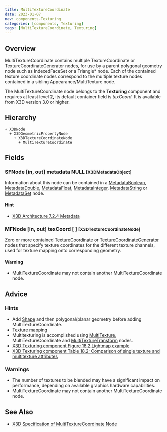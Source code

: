 ```yaml
---
title: MultiTextureCoordinate
date: 2023-01-07
nav: components-Texturing
categories: [components, Texturing]
tags: [MultiTextureCoordinate, Texturing]
---
```

<style>
.post h3 {
  word-spacing: 0.2em;
}
</style>

## Overview

MultiTextureCoordinate contains multiple TextureCoordinate or TextureCoordinateGenerator nodes, for use by a parent polygonal geometry node such as IndexedFaceSet or a Triangle* node. Each of the contained texture coordinate nodes correspond to the multiple texture nodes contained in a sibling Appearance/MultiTexture node.

The MultiTextureCoordinate node belongs to the **Texturing** component and requires at least level **2,** its default container field is *texCoord.* It is available from X3D version 3.0 or higher.

## Hierarchy

```
+ X3DNode
  + X3DGeometricPropertyNode
    + X3DTextureCoordinateNode
      + MultiTextureCoordinate
```

## Fields

### SFNode [in, out] **metadata** NULL <small>[X3DMetadataObject]</small>

Information about this node can be contained in a [MetadataBoolean](/x_ite/components//users/holger/desktop/x_ite/x_ite/docs/_posts/components/core/metadataboolean/), [MetadataDouble](/x_ite/components//users/holger/desktop/x_ite/x_ite/docs/_posts/components/core/metadatadouble/), [MetadataFloat](/x_ite/components//users/holger/desktop/x_ite/x_ite/docs/_posts/components/core/metadatafloat/), [MetadataInteger](/x_ite/components//users/holger/desktop/x_ite/x_ite/docs/_posts/components/core/metadatainteger/), [MetadataString](/x_ite/components//users/holger/desktop/x_ite/x_ite/docs/_posts/components/core/metadatastring/) or [MetadataSet](/x_ite/components//users/holger/desktop/x_ite/x_ite/docs/_posts/components/core/metadataset/) node.

#### Hint

- [X3D Architecture 7.2.4 Metadata](https://www.web3d.org/specifications/X3Dv4/ISO-IEC19775-1v4-IS/Part01/components/core.html#Metadata)

### MFNode [in, out] **texCoord** [ ] <small>[X3DTextureCoordinateNode]</small>

Zero or more contained [TextureCoordinate](/x_ite/components//users/holger/desktop/x_ite/x_ite/docs/_posts/components/texturing/texturecoordinate/) or [TextureCoordinateGenerator](/x_ite/components//users/holger/desktop/x_ite/x_ite/docs/_posts/components/texturing/texturecoordinategenerator/) nodes that specify texture coordinates for the different texture channels, used for texture mapping onto corresponding geometry.

#### Warning

- MultiTextureCoordinate may not contain another MultiTextureCoordinate node.

## Advice

### Hints

- Add [Shape](/x_ite/components//users/holger/desktop/x_ite/x_ite/docs/_posts/components/shape/shape/) and then polygonal/planar geometry before adding MultiTextureCoordinate.
- [Texture mapping](https://en.wikipedia.org/wiki/Texture_mapping)
- Multitexturing is accomplished using [MultiTexture](/x_ite/components//users/holger/desktop/x_ite/x_ite/docs/_posts/components/texturing/multitexture/), MultiTextureCoordinate and [MultiTextureTransform](/x_ite/components//users/holger/desktop/x_ite/x_ite/docs/_posts/components/texturing/multitexturetransform/) nodes.
- [X3D Texturing component Figure 18.2 Lightmap example](https://www.web3d.org/specifications/X3Dv4/ISO-IEC19775-1v4-IS/Part01/components/texturing.html#f-Lightmapexample)
- [X3D Texturing component Table 18.2: Comparison of single texture and multitexture attributes](https://www.web3d.org/specifications/X3Dv4/ISO-IEC19775-1v4-IS/Part01/components/texturing.html#t-SingleAndMultitextureAttrs)

### Warnings

- The number of textures to be blended may have a significant impact on performance, depending on available graphics hardware capabilities.
- MultiTextureCoordinate may not contain another MultiTextureCoordinate node.

## See Also

- [X3D Specification of MultiTextureCoordinate Node](https://www.web3d.org/documents/specifications/19775-1/V4.0/Part01/components/texturing.html#MultiTextureCoordinate)
